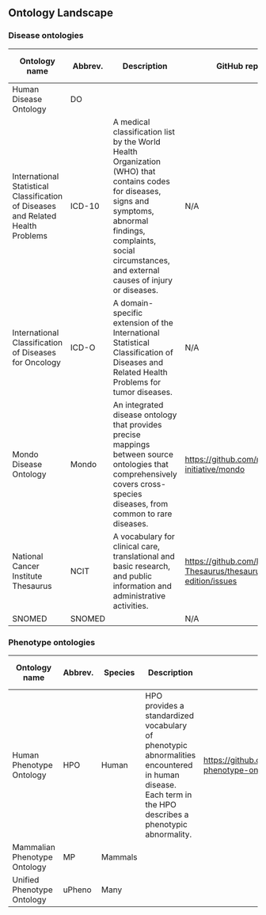 ## Ontology Landscape

### Disease ontologies

Ontology name | Abbrev. | Description | GitHub repo | Website | # of disease classes | Open? 
-- | -- | -- | -- | -- | -- | --
Human Disease Ontology | DO | | | | | yes
International Statistical Classification of Diseases and Related Health Problems | ICD-10 | A medical classification list by the World Health Organization (WHO) that contains codes for diseases, signs and symptoms, abnormal findings, complaints, social circumstances, and external causes of injury or diseases. | N/A | | | Yes
International Classification of Diseases for Oncology | ICD-O | A domain-specific extension of the International Statistical Classification of Diseases and Related Health Problems for tumor diseases. | N/A | | | Yes
Mondo Disease Ontology | Mondo | An integrated disease ontology that provides precise mappings between source ontologies that comprehensively covers cross-species diseases, from common to rare diseases. | https://github.com/monarch-initiative/mondo | https://mondo.monarchinitiative.org/ | > 20k | yes
National Cancer Institute Thesaurus | NCIT | A vocabulary for clinical care, translational and basic research, and public information and administrative activities. | https://github.com/NCI-Thesaurus/thesaurus-obo-edition/issues | https://ncithesaurus.nci.nih.gov/ncitbrowser/pages/home.jsf?version=20.11e | | Y
SNOMED | SNOMED | | N/A | | | No

### Phenotype ontologies

Ontology name | Abbrev. | Species | Description | GitHub repo | Website | # of phenotype classes | Open?
-- | -- | -- | -- | -- | -- | -- | --
Human Phenotype Ontology | HPO | Human | HPO provides a standardized vocabulary of phenotypic abnormalities encountered in human disease. Each term in the HPO describes a phenotypic abnormality. | https://github.com/obophenotype/human-phenotype-ontology | https://hpo.jax.org/app/ | >15k | yes
Mammalian Phenotype Ontology | MP | Mammals | | | | | Yes
Unified Phenotype Ontology | uPheno | Many | | | | | Yes

